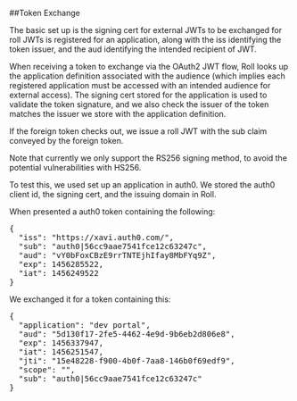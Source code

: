 ##Token Exchange

The basic set up is the signing cert for external JWTs to be exchanged for roll JWTs is registered for
an application, along with the iss identifying the token issuer, and the aud identifying the intended
recipient of JWT.

When receiving a token to exchange via the OAuth2 JWT flow, Roll looks up the application definition 
associated with the audience (which implies each registered application must be accessed with an intended
audience for external access). The signing cert stored for the application is used to validate the token
signature, and we also check the issuer of the token matches the issuer we store with the application
definition.

If the foreign token checks out, we issue a roll JWT with the sub claim conveyed by the foreign token.

Note that currently we only support the RS256 signing method, to avoid the potential vulnerabilities with
HS256.

To test this, we used set up an application in auth0. We stored the auth0 client id, the signing cert, and the 
issuing domain in Roll.

When presented a auth0 token containing the following:

<pre>
{
  "iss": "https://xavi.auth0.com/",
  "sub": "auth0|56cc9aae7541fce12c63247c",
  "aud": "vY0bFoxCBzE9rrTNTEjhIfay8MbFYq9Z",
  "exp": 1456285522,
  "iat": 1456249522
}
</pre>

We exchanged it for a token containing this:

<pre>
{
  "application": "dev portal",
  "aud": "5d130f17-2fe5-4462-4e9d-9b6eb2d806e8",
  "exp": 1456337947,
  "iat": 1456251547,
  "jti": "15e48228-f900-4b0f-7aa8-146b0f69edf9",
  "scope": "",
  "sub": "auth0|56cc9aae7541fce12c63247c"
}
</pre>